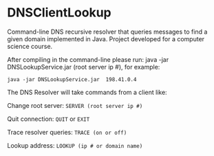 # DNSClientLookup
Command-line DNS recursive resolver that queries messages to find a given domain implemented in Java. Project developed 
for a computer science course.

After compiling in the command-line please run: java -jar DNSLookupService.jar (root server ip #), for example:

```java -jar DNSLookupService.jar  198.41.0.4```

The DNS Resolver will take commands from a client like:

Change root server: ```SERVER (root server ip #)```

Quit connection: ```QUIT``` or ```EXIT```

Trace resolver queries: ```TRACE (on or off)```

Lookup address: ```LOOKUP (ip # or domain name)```
